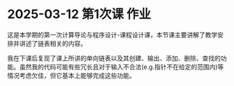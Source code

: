 # 2025-03-12	第1次课	作业

这是本学期的第一次计算导论与程序设计-课程设计课，本节课主要讲解了教学安排并讲述了链表相关的内容。

我在下课后复现了课上所讲的单向链表以及其创建、输出、添加、删除、查找的功能。虽然我的代码可能有些冗长且对于输入不合法(e.g.指针不在给定的范围内)等情况考虑欠佳，但它基本上能够完成这些功能。
